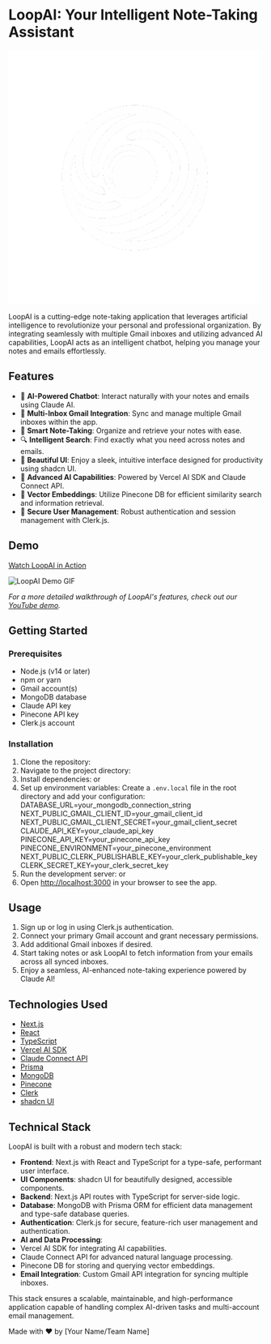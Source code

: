# LoopAI: Your Intelligent Note-Taking Assistant

![LoopAI Logo](public/LoopLogoFinal.png)

LoopAI is a cutting-edge note-taking application that leverages artificial intelligence to revolutionize your personal and professional organization. By integrating seamlessly with multiple Gmail inboxes and utilizing advanced AI capabilities, LoopAI acts as an intelligent chatbot, helping you manage your notes and emails effortlessly.

## Features

- 🤖 **AI-Powered Chatbot**: Interact naturally with your notes and emails using Claude AI.
- 📧 **Multi-Inbox Gmail Integration**: Sync and manage multiple Gmail inboxes within the app.
- 📝 **Smart Note-Taking**: Organize and retrieve your notes with ease.
- 🔍 **Intelligent Search**: Find exactly what you need across notes and emails.
- 🎨 **Beautiful UI**: Enjoy a sleek, intuitive interface designed for productivity using shadcn UI.
- 🧠 **Advanced AI Capabilities**: Powered by Vercel AI SDK and Claude Connect API.
- 🔗 **Vector Embeddings**: Utilize Pinecone DB for efficient similarity search and information retrieval.
- 🔐 **Secure User Management**: Robust authentication and session management with Clerk.js.

## Demo

[Watch LoopAI in Action](https://youtube.com/your_demo_video)

![LoopAI Demo GIF](path/to/your/demo.gif)

*For a more detailed walkthrough of LoopAI's features, check out our [YouTube demo](https://youtube.com/your_demo_video).*

## Getting Started

### Prerequisites

- Node.js (v14 or later)
- npm or yarn
- Gmail account(s)
- MongoDB database
- Claude API key
- Pinecone API key
- Clerk.js account

### Installation

1. Clone the repository:
2. Navigate to the project directory:
3. Install dependencies:
or
4. Set up environment variables:
Create a `.env.local` file in the root directory and add your configuration:
DATABASE_URL=your_mongodb_connection_string
NEXT_PUBLIC_GMAIL_CLIENT_ID=your_gmail_client_id
NEXT_PUBLIC_GMAIL_CLIENT_SECRET=your_gmail_client_secret
CLAUDE_API_KEY=your_claude_api_key
PINECONE_API_KEY=your_pinecone_api_key
PINECONE_ENVIRONMENT=your_pinecone_environment
NEXT_PUBLIC_CLERK_PUBLISHABLE_KEY=your_clerk_publishable_key
CLERK_SECRET_KEY=your_clerk_secret_key
5. Run the development server:
or
6. Open [http://localhost:3000](http://localhost:3000) in your browser to see the app.

## Usage

1. Sign up or log in using Clerk.js authentication.
2. Connect your primary Gmail account and grant necessary permissions.
3. Add additional Gmail inboxes if desired.
4. Start taking notes or ask LoopAI to fetch information from your emails across all synced inboxes.
5. Enjoy a seamless, AI-enhanced note-taking experience powered by Claude AI!

## Technologies Used

- [Next.js](https://nextjs.org/)
- [React](https://reactjs.org/)
- [TypeScript](https://www.typescriptlang.org/)
- [Vercel AI SDK](https://sdk.vercel.ai/)
- [Claude Connect API](https://www.anthropic.com)
- [Prisma](https://www.prisma.io/)
- [MongoDB](https://www.mongodb.com/)
- [Pinecone](https://www.pinecone.io/)
- [Clerk](https://clerk.dev/)
- [shadcn UI](https://ui.shadcn.com/)

## Technical Stack

LoopAI is built with a robust and modern tech stack:

- **Frontend**: Next.js with React and TypeScript for a type-safe, performant user interface.
- **UI Components**: shadcn UI for beautifully designed, accessible components.
- **Backend**: Next.js API routes with TypeScript for server-side logic.
- **Database**: MongoDB with Prisma ORM for efficient data management and type-safe database queries.
- **Authentication**: Clerk.js for secure, feature-rich user management and authentication.
- **AI and Data Processing**:
- Vercel AI SDK for integrating AI capabilities.
- Claude Connect API for advanced natural language processing.
- Pinecone DB for storing and querying vector embeddings.
- **Email Integration**: Custom Gmail API integration for syncing multiple inboxes.

This stack ensures a scalable, maintainable, and high-performance application capable of handling complex AI-driven tasks and multi-account email management.


Made with ❤️ by [Your Name/Team Name]